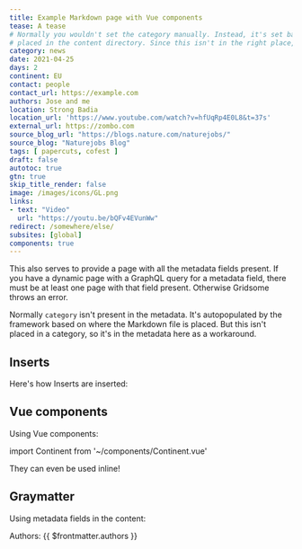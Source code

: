 ```yaml
---
title: Example Markdown page with Vue components
tease: A tease
# Normally you wouldn't set the category manually. Instead, it's set based on where this file is
# placed in the content directory. Since this isn't in the right place, we set it here manually.
category: news
date: 2021-04-25
days: 2
continent: EU
contact: people
contact_url: https://example.com
authors: Jose and me
location: Strong Badia
location_url: 'https://www.youtube.com/watch?v=hfUqRp4E0L8&t=37s'
external_url: https://zombo.com
source_blog_url: "https://blogs.nature.com/naturejobs/"
source_blog: "Naturejobs Blog"
tags: [ papercuts, cofest ]
draft: false
autotoc: true
gtn: true
skip_title_render: false
image: /images/icons/GL.png
links:
- text: "Video"
  url: "https://youtu.be/bQFv4EVunWw"
redirect: /somewhere/else/
subsites: [global]
components: true
---
```


This also serves to provide a page with all the metadata fields present. If you have a dynamic page with a GraphQL query for a metadata field, there must be at least one page with that field present. Otherwise Gridsome throws an error.

Normally `category` isn't present in the metadata. It's autopopulated by the framework based on where the Markdown file is placed. But this isn't placed in a category, so it's in the metadata here as a workaround.

## Inserts

Here's how Inserts are inserted:

<slot name="/0examples/footer" />

## Vue components

Using Vue components:

import Continent from '~/components/Continent.vue'

They can even be used <continent continent="EU" /> inline!

## Graymatter

Using metadata fields in the content:

Authors: {{ $frontmatter.authors }}


